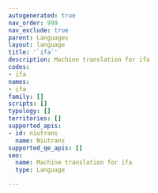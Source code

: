 ```yaml
---
autogenerated: true
nav_order: 999
nav_exclude: true
parent: Languages
layout: language
title: '`ifa`'
description: Machine translation for ifa
codes:
- ifa
names:
- ifa
family: []
scripts: []
typology: []
territories: []
supported_apis:
- id: niutrans
  name: Niutrans
supported_qe_apis: []
seo:
  name: Machine translation for ifa
  type: Language

---
```



